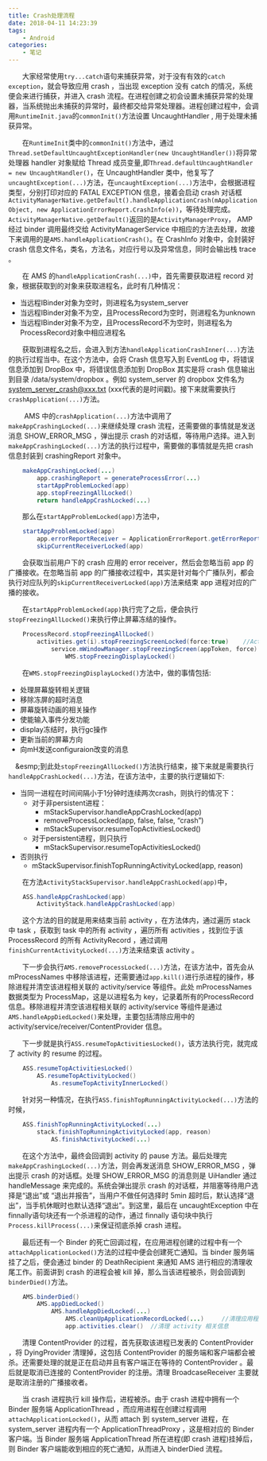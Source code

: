 ```yaml
---
title: Crash处理流程
date: 2018-04-11 14:23:39
tags:
	- Android
categories:
	- 笔记
---
```


&emsp;&emsp;大家经常使用`try...catch`语句来捕获异常，对于没有有效的`catch exception`，就会导致应用 crash ，当出现 exception 没有 catch 的情况，系统便会来进行捕获，并进入 crash 流程。在进程创建之初会设置未捕获异常的处理器，当系统抛出未捕获的异常时，最终都交给异常处理器。进程创建过程中，会调用`RuntimeInit.java`的`commonInit()`方法设置 UncaughtHandler , 用于处理未捕获异常。

&emsp;&emsp;在`RuntimeInit`类中的`commonInit()`方法中，通过`Thread.setDefaultUncaughtExceptionHandler(new UncaughtHandler())`将异常处理器 handler 对象赋给 Thread 成员变量,即`Thread.defaultUncaughtHandler = new UncaughtHandler()`，在 UncaughtHandler 类中，他复写了`uncaughtException(...)`方法，在`uncaughtException(...)`方法中，会根据进程类型，分别打印对应的 FATAL EXCEPTION 信息，接着会启动 crash 对话框`ActivityManagerNative.getDefault().handleApplicationCrash(mApplicationObject, new ApplicationErrorReport.CrashInfo(e))`，等待处理完成。`ActivityManagerNative.getDefault()`返回的是`ActivityManagerProxy`， AMP 经过 binder 调用最终交给 ActivityManagerService 中相应的方法去处理，故接下来调用的是`AMS.handleApplicationCrash()`。在 CrashInfo 对象中，会封装好 crash 信息文件名，类名，方法名，对应行号以及异常信息，同时会输出栈 trace 。

&emsp;&emsp;在 AMS 的`handleApplicationCrash(...)`中，首先需要获取进程 record 对象，根据获取到的对象来获取进程名，此时有几种情况：

* 当远程IBinder对象为空时，则进程名为system_server
* 当远程IBinder对象不为空，且ProcessRecord为空时，则进程名为unknown
* 当远程IBinder对象不为空，且ProcessRecord不为空时，则进程名为ProcessRecord对象中相应进程名

&emsp;&emsp;获取到进程名之后，会进入到方法`handleApplicationCrashInner(...)`方法的执行过程当中。在这个方法中，会将 Crash 信息写入到 EventLog 中，将错误信息添加到 DropBox 中，将错误信息添加到 DropBox 其实是将 crash 信息输出到目录 /data/system/dropbox 。例如 system_server 的 dropbox 文件名为 system_server_crash@xxx.txt (xxx代表的是时间戳)。接下来就需要执行`crashApplication(...)`方法。

&emsp;&emsp; AMS 中的`crashApplication(...)`方法中调用了`makeAppCrashingLocked(...)`来继续处理 crash 流程，还需要做的事情就是发送消息 SHOW_ERROR_MSG ，弹出提示 crash 的对话框，等待用户选择。进入到`makeAppCrashingLocked(...)`方法的执行过程中，需要做的事情就是先把 crash 信息封装到 crashingReport 对象中。

```java
	makeAppCrashingLocked(...)
		app.crashingReport = generateProcessError(...)
		startAppProblemLocked(app)
		app.stopFreezingAllLocked()
		return handleAppCrashLocked(...)
```

&emsp;&emsp;那么在`startAppProblemLocked(app)`方法中，

```java
	startAppProblemLocked(app)
		app.errorReportReceiver = ApplicationErrorReport.getErrorReportReceiver(...)
		skipCurrentReceiverLocked(app)
```

&emsp;&emsp;会获取当前用户下的 crash 应用的 error receiver，然后会忽略当前 app 的广播接收。在忽略当前 app 的广播接收过程中，其实是针对每个广播队列，都会执行对应队列的`skipCurrentReceiverLocked(app)`方法来结束 app 进程对应的广播的接收。

&emsp;&emsp;在`startAppProblemLocked(app)`执行完了之后，便会执行`stopFreezingAllLocked()`来执行停止屏幕冻结的操作。

```java
	ProcessRecord.stopFreezingAllLocked()
		activities.get(i).stopFreezingScreenLocked(force:true)    //ActivityRecord.stopFreezingScreenLocked
			service.mWindowManager.stopFreezingScreen(appToken, force)	//WMS.stopFreezingScreen
				WMS.stopFreezingDisplayLocked()
```

&emsp;&emsp;在`WMS.stopFreezingDisplayLocked()`方法中，做的事情包括:

* 处理屏幕旋转相关逻辑
* 移除冻屏的超时消息
* 屏幕旋转动画的相关操作
* 使能输入事件分发功能
* display冻结时，执行gc操作
* 更新当前的屏幕方向
* 向mH发送configuraion改变的消息

&emsp;&esmp;到此处`stopFreezingAllLocked()`方法执行结束，接下来就是需要执行`handleAppCrashLocked(...)`方法，在该方法中，主要的执行逻辑如下:

* 当同一进程在时间间隔小于1分钟时连续两次crash，则执行的情况下：
	* 对于非persistent进程：
		* mStackSupervisor.handleAppCrashLocked(app)
		* removeProcessLocked(app, false, false, “crash”)
		* mStackSupervisor.resumeTopActivitiesLocked()
	* 对于persistent进程，则只执行
		* mStackSupervisor.resumeTopActivitiesLocked()
* 否则执行
	* mStackSupervisor.finishTopRunningActivityLocked(app, reason)

&emsp;&emsp;在方法`ActivityStackSupervisor.handleAppCrashLocked(app)`中，

```java
	ASS.handleAppCrashLocked(app)
		ActivityStack.handleAppCrashLocked(app)
```

&emsp;&emsp;这个方法的目的就是用来结束当前 activity ，在方法体内，通过遍历 stack 中 task ，获取到 task 中的所有 activity ，遍历所有 activities ，找到位于该 ProcessRecord 的所有 ActivityRecord ，通过调用`finishCurrentActivityLocked(...)`方法来结束该 activity 。

&emsp;&emsp;下一步会执行`AMS.removeProcessLocked(...)`方法，在该方法中，首先会从 mProcessNames 中移除该进程，还需要通过`app.kill()`进行杀进程的操作，移除进程并清空该进程相关联的 activity/service 等组件。此处 mProcessNames 数据类型为 ProcessMap，这是以进程名为 key，记录着所有的ProcessRecord 信息。移除进程并清空该进程相关联的 activity/service 等组件是通过`AMS.handleAppDiedLocked()`来处理，主要包括清除应用中的 activity/service/receiver/ContentProvider 信息。

&emsp;&emsp;下一步就是执行`ASS.resumeTopActivitiesLocked()`，该方法执行完，就完成了 activity 的 resume 的过程。

```java
	ASS.resumeTopActivitiesLocked()
		AS.resumeTopActivityLocked()
			As.resumeTopActivityInnerLocked()
```

&emsp;&emsp;针对另一种情况，在执行`ASS.finishTopRunningActivityLocked(...)`方法的时候，

```java
	ASS.finishTopRunningActivityLocked(...)
		stack.finishTopRunningActivityLocked(app, reason)
			AS.finishActivityLocked(...)
```

&emsp;&emsp;在这个方法中，最终会回调到 activity 的 pause 方法。最后处理完`makeAppCrashingLocked(...)`方法，则会再发送消息 SHOW_ERROR_MSG ，弹出提示 crash 的对话框。处理 SHOW_ERROR_MSG 的消息则是 UiHandler 通过 handleMessage 来完成的。系统会弹出提示 crash 的对话框，并阻塞等待用户选择是“退出”或 “退出并报告”，当用户不做任何选择时 5min 超时后，默认选择“退出”，当手机休眠时也默认选择“退出”。到这里，最后在 uncaughtException 中在finnally语句块还有一个杀进程的动作，通过 finnally 语句块中执行`Process.killProcess(...)`来保证彻底杀掉 crash 进程。

&emsp;&emsp;最后还有一个 Binder 的死亡回调过程，在应用进程创建的过程中有一个`attachApplicationLocked()`方法的过程中便会创建死亡通知。当 binder 服务端挂了之后，便会通过 binder 的 DeathRecipient 来通知 AMS 进行相应的清理收尾工作。前面讲到 crash 的进程会被 kill 掉，那么当该进程被杀，则会回调到`binderDied()`方法。

```java
	AMS.binderDied()
		AMS.appDiedLocked()
			AMS.handleAppDiedLocked(...)
				AMS.cleanUpApplicationRecordLocked(...) 	//清理应用程序service, BroadcastReceiver, ContentProvider相关信息
				app.activities.clear() 	//清理 activity 相关信息
```

&emsp;&emsp;清理 ContentProvider 的过程，首先获取该进程已发表的 ContentProvider ，将 DyingProvider 清理掉，这包括 ContentProvider 的服务端和客户端都会被杀。还需要处理的就是正在启动并且有客户端正在等待的 ContentProvider 。最后就是取消已连接的 ContentProvider 的注册。清理 BroadcaseReceiver 主要就是取消注册的广播接收者。

&emsp;&emsp;当 crash 进程执行 kill 操作后，进程被杀。由于 crash 进程中拥有一个 Binder 服务端 ApplicationThread ，而应用进程在创建过程调用`attachApplicationLocked()`，从而 attach 到 system_server 进程，在 system_server 进程内有一个 ApplicationThreadProxy ，这是相对应的 Binder 客户端。当 Binder 服务端 ApplicationThread 所在进程(即 crash 进程)挂掉后，则 Binder 客户端能收到相应的死亡通知，从而进入 binderDied 流程。


